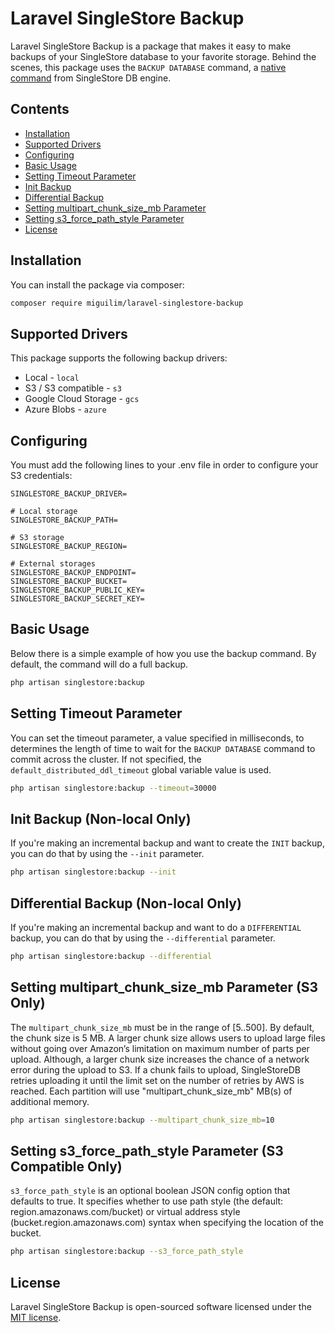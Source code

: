 # Laravel SingleStore Backup

Laravel SingleStore Backup is a package that makes it easy to make backups of your SingleStore database to your favorite storage. Behind the scenes, this package uses the `BACKUP DATABASE` command, a [native command](https://docs.singlestore.com/db/v8.1/reference/sql-reference/operational-commands/backup-database/) from SingleStore DB engine.

## Contents

- [Installation](#installation)
- [Supported Drivers](#supported-drivers)
- [Configuring](#configuring)
- [Basic Usage](#basic-usage)
- [Setting Timeout Parameter](#setting-timeout-parameter)
- [Init Backup](#init-backup-non-local-only)
- [Differential Backup](#differential-backup-non-local-only)
- [Setting multipart_chunk_size_mb Parameter](#setting-multipart_chunk_size_mb-parameter-s3-only)
- [Setting s3_force_path_style Parameter](#setting-s3_force_path_style-parameter-s3-compatible-only)
- [License](#license)

## Installation

You can install the package via composer:

```sh
composer require miguilim/laravel-singlestore-backup
```

## Supported Drivers

This package supports the following backup drivers:

- Local - `local`
- S3 / S3 compatible - `s3`
- Google Cloud Storage - `gcs`
- Azure Blobs - `azure`

## Configuring

You must add the following lines to your .env file in order to configure your S3 credentials:

```env
SINGLESTORE_BACKUP_DRIVER=

# Local storage
SINGLESTORE_BACKUP_PATH= 

# S3 storage
SINGLESTORE_BACKUP_REGION=

# External storages
SINGLESTORE_BACKUP_ENDPOINT=
SINGLESTORE_BACKUP_BUCKET=
SINGLESTORE_BACKUP_PUBLIC_KEY=
SINGLESTORE_BACKUP_SECRET_KEY=
```

## Basic Usage

Below there is a simple example of how you use the backup command. By default, the command will do a full backup.

```sh
php artisan singlestore:backup
``` 

## Setting Timeout Parameter

You can set the timeout parameter, a value specified in milliseconds, to determines the length of time to wait for the `BACKUP DATABASE` command to commit across the cluster. If not specified, the `default_distributed_ddl_timeout` global variable value is used.

```sh
php artisan singlestore:backup --timeout=30000
```

## Init Backup (Non-local Only)

If you're making an incremental backup and want to create the `INIT` backup, you can do that by using the `--init` parameter.

```sh
php artisan singlestore:backup --init
``` 

## Differential Backup (Non-local Only)

If you're making an incremental backup and want to do a `DIFFERENTIAL` backup, you can do that by using the `--differential` parameter.

```sh
php artisan singlestore:backup --differential
``` 

## Setting multipart_chunk_size_mb Parameter (S3 Only)

The `multipart_chunk_size_mb` must be in the range of [5..500]. By default, the chunk size is 5 MB. A larger chunk size allows users to upload large files without going over Amazon’s limitation on maximum number of parts per upload. Although, a larger chunk size increases the chance of a network error during the upload to S3. If a chunk fails to upload, SingleStoreDB retries uploading it until the limit set on the number of retries by AWS is reached. Each partition will use "multipart_chunk_size_mb" MB(s) of additional memory.

```sh
php artisan singlestore:backup --multipart_chunk_size_mb=10
```

## Setting s3_force_path_style Parameter (S3 Compatible Only)

`s3_force_path_style` is an optional boolean JSON config option that defaults to true. It specifies whether to use path style (the default: region.amazonaws.com/bucket) or virtual address style (bucket.region.amazonaws.com) syntax when specifying the location of the bucket.

```sh
php artisan singlestore:backup --s3_force_path_style
```

## License

Laravel SingleStore Backup is open-sourced software licensed under the [MIT license](LICENSE).